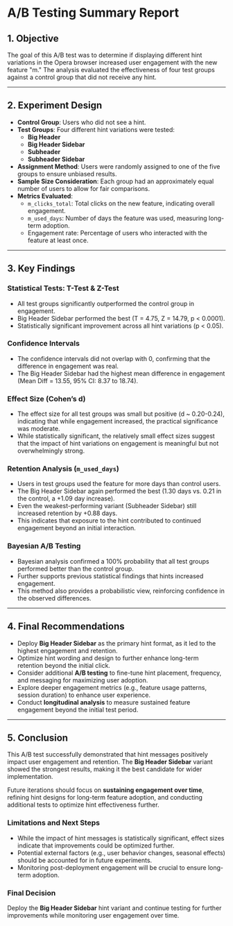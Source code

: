 # A/B Testing Summary Report

## 1. Objective
The goal of this A/B test was to determine if displaying different hint variations in the Opera browser increased user engagement with the new feature "m." The analysis evaluated the effectiveness of four test groups against a control group that did not receive any hint.

---

## 2. Experiment Design
- **Control Group**: Users who did not see a hint.
- **Test Groups**: Four different hint variations were tested:
  - **Big Header**
  - **Big Header Sidebar**
  - **Subheader**
  - **Subheader Sidebar**
- **Assignment Method**: Users were randomly assigned to one of the five groups to ensure unbiased results.
- **Sample Size Consideration**: Each group had an approximately equal number of users to allow for fair comparisons.
- **Metrics Evaluated**:
  - `m_clicks_total`: Total clicks on the new feature, indicating overall engagement.
  - `m_used_days`: Number of days the feature was used, measuring long-term adoption.
  - Engagement rate: Percentage of users who interacted with the feature at least once.

---

## 3. Key Findings

### Statistical Tests: T-Test & Z-Test
- All test groups significantly outperformed the control group in engagement.
- Big Header Sidebar performed the best (T = 4.75, Z = 14.79, p < 0.0001).
- Statistically significant improvement across all hint variations (p < 0.05).

### Confidence Intervals
- The confidence intervals did not overlap with 0, confirming that the difference in engagement was real.
- The Big Header Sidebar had the highest mean difference in engagement (Mean Diff = 13.55, 95% CI: 8.37 to 18.74).

### Effect Size (Cohen’s d)
- The effect size for all test groups was small but positive (d ~ 0.20-0.24), indicating that while engagement increased, the practical significance was moderate.
- While statistically significant, the relatively small effect sizes suggest that the impact of hint variations on engagement is meaningful but not overwhelmingly strong.

### Retention Analysis (`m_used_days`)
- Users in test groups used the feature for more days than control users.
- The Big Header Sidebar again performed the best (1.30 days vs. 0.21 in the control, a +1.09 day increase).
- Even the weakest-performing variant (Subheader Sidebar) still increased retention by +0.88 days.
- This indicates that exposure to the hint contributed to continued engagement beyond an initial interaction.

### Bayesian A/B Testing
- Bayesian analysis confirmed a 100% probability that all test groups performed better than the control group.
- Further supports previous statistical findings that hints increased engagement.
- This method also provides a probabilistic view, reinforcing confidence in the observed differences.

---

## 4. Final Recommendations

- Deploy **Big Header Sidebar** as the primary hint format, as it led to the highest engagement and retention.
- Optimize hint wording and design to further enhance long-term retention beyond the initial click.
- Consider additional **A/B testing** to fine-tune hint placement, frequency, and messaging for maximizing user adoption.
- Explore deeper engagement metrics (e.g., feature usage patterns, session duration) to enhance user experience.
- Conduct **longitudinal analysis** to measure sustained feature engagement beyond the initial test period.

---

## 5. Conclusion
This A/B test successfully demonstrated that hint messages positively impact user engagement and retention. The **Big Header Sidebar** variant showed the strongest results, making it the best candidate for wider implementation. 

Future iterations should focus on **sustaining engagement over time**, refining hint designs for long-term feature adoption, and conducting additional tests to optimize hint effectiveness further.

### Limitations and Next Steps
- While the impact of hint messages is statistically significant, effect sizes indicate that improvements could be optimized further.
- Potential external factors (e.g., user behavior changes, seasonal effects) should be accounted for in future experiments.
- Monitoring post-deployment engagement will be crucial to ensure long-term adoption.

### Final Decision
Deploy the **Big Header Sidebar** hint variant and continue testing for further improvements while monitoring user engagement over time.
